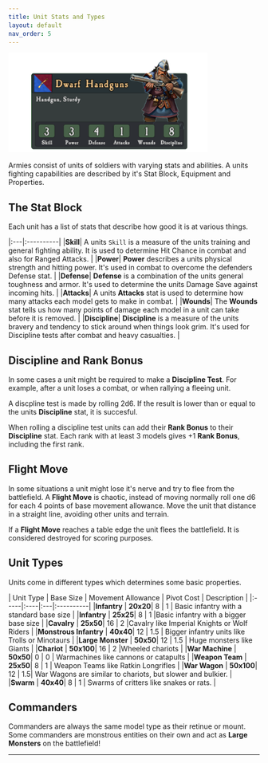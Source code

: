 ```yaml
---
title: Unit Stats and Types
layout: default
nav_order: 5
---
```

<link rel="stylesheet" href="../style.css">

<img src="../assets/images/unitcard.png" width="400">

Armies consist of units of soldiers with varying stats and abilities. A units fighting capabilities are described by it's Stat Block, Equipment and Properties.

## The Stat Block
Each unit has a list of stats that describe how good it is at various things.

|:---|:----------|
|**Skill**| A units `Skill` is a measure of the units training and general fighting ability. It is used to determine Hit Chance in combat and also for Ranged Attacks. |
|**Power**| **Power** describes a units physical strength and hitting power. It's used in combat to overcome the defenders Defense stat. |
|**Defense**| **Defense** is a combination of the units general toughness and armor. It's used to determine the units  Damage Save against incoming hits. |
|**Attacks**| A units **Attacks** stat is used to determine how many attacks each model gets to make in combat. |
|**Wounds**| The **Wounds** stat tells us how many points of damage each model in a unit can take before it is removed. |
|**Discipline**| **Discipline** is a measure of the units bravery and tendency to stick around when things look grim. It's used for Discipline tests after combat and heavy casualties. |

## Discipline and Rank Bonus
In some cases a unit might be required to make a **Discipline Test**. For example, after a unit loses a combat, or when rallying a fleeing unit. 

A discpline test is made by rolling 2d6. If the result is lower than or equal to the units **Discipline** stat, it is succesful. 

When rolling a discipline test units can add their **Rank Bonus** to their **Discipline** stat. Each rank with at least 3 models gives +1 **Rank Bonus**, including the first rank. 

## Flight Move
In some situations a unit might lose it's nerve and try to flee from the battlefield. A **Flight Move** is chaotic, instead of moving normally roll one d6 for each 4 points of base movement allowance. Move the unit that distance in a straight line, avoiding other units and terrain.

If a **Flight Move** reaches a table edge the unit flees the battlefield. It is considered destroyed for scoring purposes.

## Unit Types
Units come in different types which determines some basic properties.

| Unit Type | Base Size | Movement Allowance | Pivot Cost | Description |
|:-----|:----|:---|:----------|
|**Infantry** | **20x20**| 8 | 1 | Basic infantry with a standard base size |
|**Infantry** | **25x25**| 8 | 1 |Basic infantry with a bigger base size |
|**Cavalry** | **25x50**| 16 | 2 |Cavalry like Imperial Knights or Wolf Riders |
|**Monstrous Infantry** | **40x40**| 12 | 1.5 | Bigger infantry units like Trolls or Minotaurs |
|**Large Monster** | **50x50**| 12 | 1.5 | Huge monsters like Giants |
|**Chariot** | **50x100**| 16 | 2 |Wheeled chariots |
|**War Machine** | **50x50**| 0 | 0 | Warmachines like cannons or catapults |
|**Weapon Team** | **25x50**| 8 | 1 | Weapon Teams like Ratkin Longrifles |
|**War Wagon** | **50x100**| 12 | 1.5| War Wagons are similar to chariots, but slower and bulkier. |
|**Swarm** | **40x40**| 8 | 1 | Swarms of critters like snakes or rats. |


## Commanders
Commanders are always the same model type as their retinue or mount. Some commanders are monstrous entities on their own and act as **Large Monsters** on the battlefield!


----